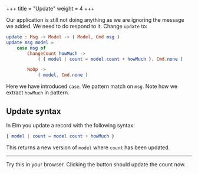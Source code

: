 +++
title       = "Update"
weight      = 4
+++

Our application is still not doing anything as we are ignoring the message we added. We need to do respond to it. Change `update` to:

```elm
update : Msg -> Model -> ( Model, Cmd msg )
update msg model =
    case msg of
        ChangeCount howMuch ->
            ( { model | count = model.count + howMuch }, Cmd.none )

        NoOp ->
            ( model, Cmd.none )
```

Here we have introduced `case`. We pattern match on `msg`. Note how we extract `howMuch` in pattern.

## Update syntax

In Elm you update a record with the following syntax:

```elm
{ model | count = model.count + howMuch }
```

This returns a new version of `model` where `count` has been updated.

---

Try this in your browser. Clicking the button should update the count now.